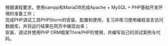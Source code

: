 根据课程要求，使用xampp和MariaDB完成Apache + MySQL + PHP基础开发环境的准备工作；  
完成PHP调试工具PHPStorm的安装、配置和使用，复习并练习使用编程语言访问数据库，并将运行结果在网页中展现出来；  
安装、调试并使用PHP ORM框架ThinkPHP的使用，并编写自己的测试案例与代码。
